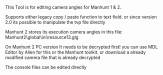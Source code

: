 This Tool is for editing camera angles 
for Manhunt 1 & 2.

Supports either legacy copy / paste function to text field. 
or since version 2.0 its possible to manipulate the tvp file directly

Manhunt 2 stores its execution camera angles in this file: 
Manhunt2\global\ini\resource13.glg

On Manhunt 2 PC version
It needs to be decrypted first! you can use MDL Editor by Allen for this or the Manhunt toolkit.
or download a already modified camera file that is already decrypted

The console files can be edited directly
